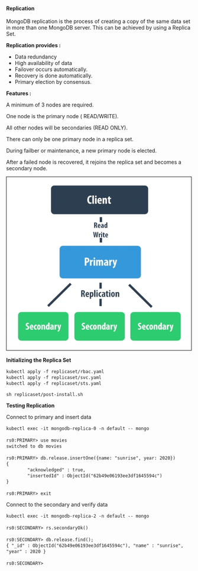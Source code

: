 
#### Replication

MongoDB replication is the process of creating a copy of the same data set in more than one MongoDB server. This can be achieved by using a Replica Set. 

**Replication provides :**

- Data redundancy
- High availability of data
- Failover occurs automatically.
- Recovery is done automatically.
- Primary election by consensus.

**Features :**

A minimum of 3 nodes are required.

One node is the primary node ( READ/WRITE).

All other nodes will be secondaries (READ ONLY). 

There can only be one primary node in a replica set.

During failber or maintenance, a new primary node is elected.

After a failed node is recovered, it rejoins the replica set and becomes a secondary node.

![Replication 1](diagrams/replication-1.png)

**Initializing the Replica Set**

```
kubectl apply -f replicaset/rbac.yaml
kubectl apply -f replicaset/svc.yaml
kubectl apply -f replicaset/sts.yaml
```

```
sh replicaset/post-install.sh
```

**Testing Replication**

Connect to primary and insert data

```
kubectl exec -it mongodb-replica-0 -n default -- mongo

rs0:PRIMARY> use movies
switched to db movies

rs0:PRIMARY> db.release.insertOne({name: "sunrise", year: 2020})
{
        "acknowledged" : true,
        "insertedId" : ObjectId("62b49e06193ee3df1645594c")
}

rs0:PRIMARY> exit
```

Connect to the secondary and verify data

```
kubectl exec -it mongodb-replica-2 -n default -- mongo

rs0:SECONDARY> rs.secondaryOk()

rs0:SECONDARY> db.release.find();
{ "_id" : ObjectId("62b49e06193ee3df1645594c"), "name" : "sunrise", "year" : 2020 }

rs0:SECONDARY>
```